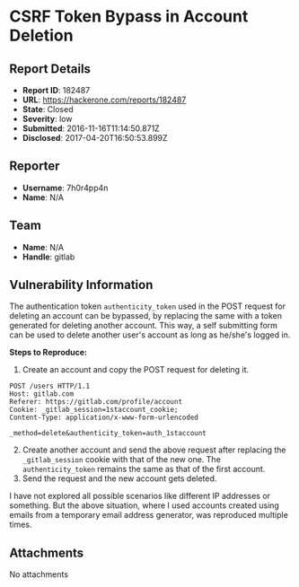 # CSRF Token Bypass in Account Deletion

## Report Details
- **Report ID**: 182487
- **URL**: https://hackerone.com/reports/182487
- **State**: Closed
- **Severity**: low
- **Submitted**: 2016-11-16T11:14:50.871Z
- **Disclosed**: 2017-04-20T16:50:53.899Z

## Reporter
- **Username**: 7h0r4pp4n
- **Name**: N/A

## Team
- **Name**: N/A
- **Handle**: gitlab

## Vulnerability Information
The authentication token `authenticity_token` used in the POST request for deleting an account can be bypassed, by replacing the same with a token generated for deleting another account. This way, a self submitting form can be used to delete another user's account as long as he/she's logged in.

**Steps to Reproduce:**
1. Create an account and copy the POST request for deleting it.

```
POST /users HTTP/1.1
Host: gitlab.com
Referer: https://gitlab.com/profile/account
Cookie: _gitlab_session=1staccount_cookie;
Content-Type: application/x-www-form-urlencoded

_method=delete&authenticity_token=auth_1staccount
```
2. Create another account and send the above request after replacing the `_gitlab_session` cookie with that of the new one.  The `authenticity_token` remains the same as that of the first account.
3. Send the request and the new account gets deleted.

I have not explored all possible scenarios like different IP addresses or something. But the above situation, where I used accounts created using emails from a temporary email address generator, was reproduced multiple times.

## Attachments
No attachments
